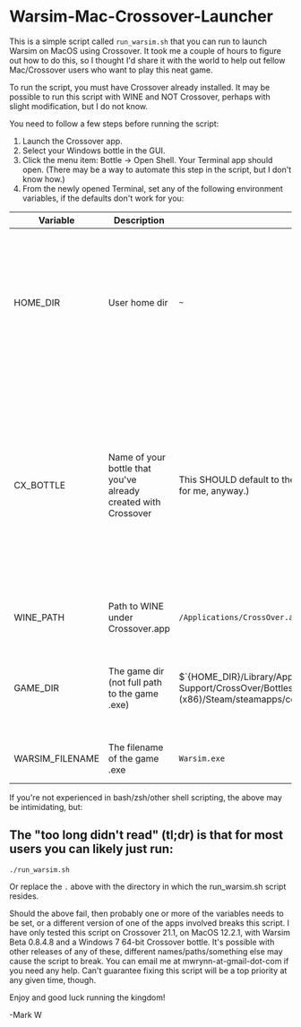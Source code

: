 # Warsim-Mac-Crossover-Launcher
This is a simple script called `run_warsim.sh` that you can run to launch Warsim on MacOS using Crossover. It took me a couple of hours to figure out how to do this, so I thought I'd share it with the world to help out fellow Mac/Crossover users who want to play this neat game.

To run the script, you must have Crossover already installed. It may be possible to run this script with WINE and NOT Crossover, perhaps with slight modification, but I do not know.

You need to follow a few steps before running the script:
1. Launch the Crossover app.
2. Select your Windows bottle in the GUI.
3. Click the menu item: Bottle -> Open Shell. Your Terminal app should open. (There may be a way to automate this step in the script, but I don't know how.)
4. From the newly opened Terminal, set any of the following environment variables, if the defaults don't work for you:

| Variable        | Description                                    | Default      | Comments
| --------------- | ---------------------------------------------- | ------------ | ---------------------------------------------------------------------------------------------
| HOME_DIR        | User home dir                                  | `~ `                                                                    | This probably doesn't need to be set manually as the script uses `~` which should resolve to your home dir
| CX_BOTTLE     | Name of your bottle that you've already created with Crossover | This SHOULD default to the bottle you launched the Terminal from. (It does for me, anyway.)                                                        | Hopefully you do not need to set this. If you do, be aware that you will need to surround the name with quotes if your bottle name has spaces (or you can escape the spaces: `\ `)
| WINE_PATH       | Path to WINE under Crossover.app               | `/Applications/CrossOver.app/Contents/SharedSupport/CrossOver/bin/wine` | You probably don't need to set this.
| GAME_DIR        | The game dir (not full path to the game .exe)  | $`{HOME_DIR}/Library/Application\ Support/CrossOver/Bottles/${CX_BOTTLE}/drive_c/Program\ Files\ (x86)/Steam/steamapps/common/Warsim\ The\ Realm\ of\ Aslona/}` | likely doesn't need to change unless you're not using Drive C;
| WARSIM_FILENAME | The filename of the game .exe                  | `Warsim.exe` | likely doesn't need to change      

If you're not experienced in bash/zsh/other shell scripting, the above may be intimidating, but:

## The "too long didn't read" **(tl;dr)** is that for most users you can likely just run:

```
./run_warsim.sh
```

Or replace the `.` above with the directory in which the run_warsim.sh script resides.

Should the above fail, then probably one or more of the variables needs to be set, or a different version of one of the apps involved breaks this script. I have only tested this script on Crossover 21.1, on MacOS 12.2.1, with Warsim Beta 0.8.4.8 and a Windows 7 64-bit Crossover bottle. It's possible with other releases of any of these, different names/paths/something else may cause the script to break. You can email me at mwrynn-at-gmail-dot-com if you need any help. Can't guarantee fixing this script will be a top priority at any given time, though.

Enjoy and good luck running the kingdom!

-Mark W
